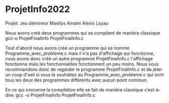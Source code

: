 # ProjetInfo2022


Projet: Jeu démineur Maellys Amaini Alexis Loyau

Nous avons créé deux programmes qui se compilent de manière classique gcc-o ProjetFinalInfo ProjetFinalInfo.c

Tout d'abord nous avons créé un programme qui se nomme Programme_avec_probleme.c mais il n'a pas d'affichage qui fonctionne, nous avons donc créé un autre programme ProjetFinalInfo.c l'affichage fonctionne mais les fonctionnalités fonctionnent un peu moins. Nous vous recommandons donc de regarder le programme ProjetFinalInfo.c et de jeter un coup d'oeil si vous le souhaitez au Programme_avec_probleme.c qui sont tous les deux des programmes différents avec aucun point commun.

En ce qui concerne la compilation elle se fait de manière classique c’est-à-dire: gcc -o ProjetFinalInfo ProjetFinalInfo.c
